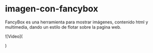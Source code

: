 # imagen-con-fancybox


FancyBox es una herramienta para mostrar imágenes, contenido html y multimedia, dando un estilo de flotar sobre la pagina web.<br/>

![Video](<blockquote class="imgur-embed-pub" lang="en" data-id="a/5Kg0HTm"  ><a href="//imgur.com/a/5Kg0HTm"></a></blockquote><script async src="//s.imgur.com/min/embed.js" charset="utf-8"></script>)
